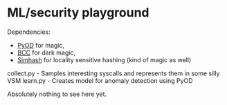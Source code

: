# ML/security playground

Dependencies:
 * [PyOD](https://github.com/yzhao062/pyod) for magic,
 * [BCC](https://github.com/iovisor/bcc) for dark magic,
 * [Simhash](https://github.com/leonsim/simhash) for locality sensitive hashing (kind of magic as well)

collect.py - Samples interesting syscalls and represents them in some silly VSM
learn.py - Creates model for anomaly detection using PyOD

Absolutely nothing to see here yet.


